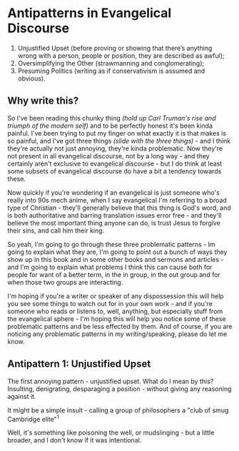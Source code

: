 # Antipatterns in Evangelical Discourse 

1. Unjustified Upset (before proving or showing that there’s anything wrong with a person, people or position, they are described as awful);
2. Oversimplifying the Other (strawmanning and conglomerating);
3. Presuming Politics (writing as if conservativism is assumed and obvious).


## Why write this?

So I've been reading this chunky thing _(hold up Carl Truman's rise and triumph of the modern self)_ and to be perfectly honest it's been kinda painful. I've been trying to put my finger on what exactly it is that makes is so painful, and I've got three things _(slide with the three things)_ - and I think they're actually not just annoying, they're kinda problematic. Now they're not present in all evangelical discourse, not by a long way - and they certainly aren't exclusive to evangelical discourse - but I do think at least some subsets of evangelical discourse do have a bit a tendency towards these. 

Now quickly if you're wondering if an evangelical is just someone who's really into 90s mech anime, when I say evangelical I'm referring to a broad type of Christian - they'll generally believe that this thing is God's word, and is both authoritative and barring translation issues error free - and they'll believe the most important thing anyone can do, is trust Jesus to forgive their sins, and call him their king.

So yeah, I'm going to go through these three problematic patterns - Im going to explain what they are, I'm going to point out a bunch of ways they show up in this book and in some other books and sermons and articles - and I'm going to explain what problems I think this can cause both for people for want of a better term, in the in group, in the out group and for when those two groups are interacting. 

I'm hoping if you're a writer or speaker of any dispossession this will help you see some things to watch out for in your own work - and if you're someone who reads or listens to, well, anything, but especially stuff from the evangelical sphere - I'm hoping this will help you notice some of these problematic patterns and be less effected by them. And of course, if you are noticing any problematic patterns in my writing/speaking, please do let me know.

## Antipattern 1: Unjustified Upset

The first annoying pattern - unjustified upset. What do I mean by this? Insulting, denigrating, desparaging a position - without giving any reasoning against it.

It might be a simple insult - calling a group of philosophers a "club of smug Cambridge elite"<sup>1</sup>

Well, it's something like poisoning the well, or mudslinging - but a little broader, and I don't know if it was intentional. 